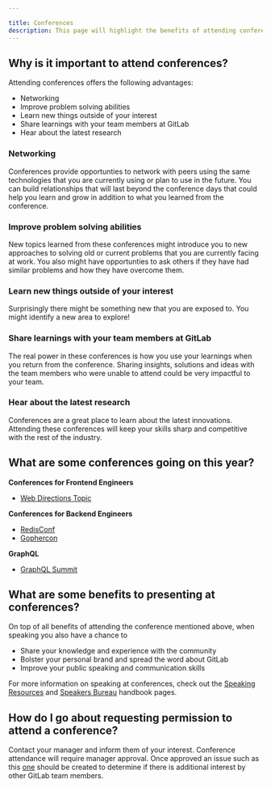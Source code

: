 ```yaml
---

title: Conferences
description: This page will highlight the benefits of attending conferences
---
```









## Why is it important to attend conferences?

Attending conferences offers the following advantages:

* Networking
* Improve problem solving abilities
* Learn new things outside of your interest
* Share learnings with your team members at GitLab
* Hear about the latest research

### Networking

Conferences provide opportunties to network with peers using the same technologies that you are currently using or plan to use in the future.  You can build relationships that will last beyond the conference days that could help you learn and grow in addition to what you learned from the conference.

### Improve problem solving abilities

New topics learned from these conferences might introduce you to new approaches to solving old or current problems that you are currently facing at work.  You also might have opportunties to ask others if they have had similar problems and how they have overcome them.

### Learn new things outside of your interest

Surprisingly there might be something new that you are exposed to.  You might identify a new area to explore!

### Share learnings with your team members at GitLab

The real power in these conferences is how you use your learnings when you return from the conference.  Sharing insights, solutions and ideas with the team members who were unable to attend could be very impactful to your team.

### Hear about the latest research

Conferences are a great place to learn about the latest innovations. Attending these conferences will keep your skills sharp and competitive with the rest of the industry.

## What are some conferences going on this year?

**Conferences for Frontend Engineers**

* [Web Directions Topic](https://www.webdirections.org/)

**Conferences for Backend Engineers**

* [RedisConf](https://redislabs.com/redisconf/)
* [Gophercon](https://gophercon.eu)

**GraphQL**

* [GraphQL Summit](https://summit.graphql.com/)


## What are some benefits to presenting at conferences?

On top of all benefits of attending the conference mentioned above, when speaking you also have a chance to

* Share your knowledge and experience with the community
* Bolster your personal brand and spread the word about GitLab
* Improve your public speaking and communication skills

For more information on speaking at conferences, check out the [Speaking Resources](/handbook/marketing/corporate-communications/speaking-resources/) and [Speakers Bureau](/handbook/marketing/developer-relations/developer-advocacy/speakers-bureau/) handbook pages.

## How do I go about requesting permission to attend a conference?

Contact your manager and inform them of your interest.  Conference attendance will require manager approval. Once approved an issue such as this [one](https://gitlab.com/gitlab-org/frontend/general/-/issues/44) should be created to determine if there is additional interest by other GitLab team members.
